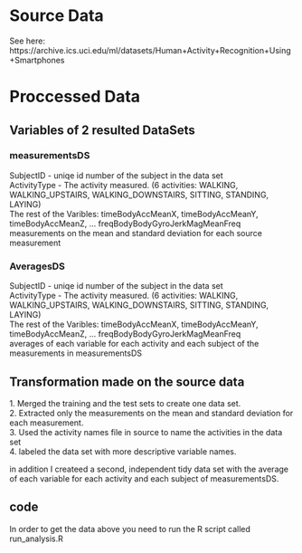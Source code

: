 <h1> Source Data </h1>
See here: https://archive.ics.uci.edu/ml/datasets/Human+Activity+Recognition+Using+Smartphones

<h1> Proccessed Data </h1>

<h2> Variables of 2 resulted DataSets</h2>
<h3>measurementsDS</h3>
SubjectID - uniqe id number of the subject in the data set </br>
ActivityType - The activity measured. (6 activities: WALKING, WALKING_UPSTAIRS, WALKING_DOWNSTAIRS, SITTING, STANDING, LAYING)</br>
The rest of the Varibles: timeBodyAccMeanX, timeBodyAccMeanY, timeBodyAccMeanZ, ... freqBodyBodyGyroJerkMagMeanFreq</br>
measurements on the mean and standard deviation for each source measurement</br>

<h3>AveragesDS</h3>
SubjectID - uniqe id number of the subject in the data set </br>
ActivityType - The activity measured. (6 activities: WALKING, WALKING_UPSTAIRS, WALKING_DOWNSTAIRS, SITTING, STANDING, LAYING)</br>
The rest of the Varibles: timeBodyAccMeanX, timeBodyAccMeanY, timeBodyAccMeanZ, ... freqBodyBodyGyroJerkMagMeanFreq</br>
averages of each variable for each activity and each subject of the measurements in measurementsDS </br>

<h2> Transformation made on the source data </h2>
1. Merged the training and the test sets to create one data set.</br>
2. Extracted only the measurements on the mean and standard deviation for each measurement.</br>
3. Used the activity names file in source to name the activities in the data set</br>
4. labeled the data set with more descriptive variable names.</br>

in addition I createed a second, independent tidy data set with the average of each variable for each activity and each subject of measurementsDS. </br>

<h2> code </h2>
In order to get the data above you need to run the R script called run_analysis.R </br>

